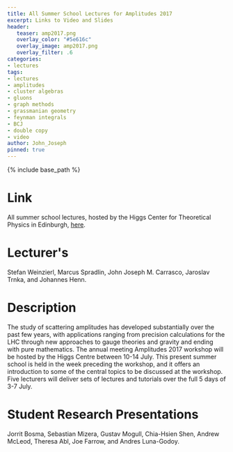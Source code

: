 ```yaml
---
title: All Summer School Lectures for Amplitudes 2017
excerpt: Links to Video and Slides
header:
   teaser: amp2017.png
   overlay_color: "#5e616c"
   overlay_image: amp2017.png
   overlay_filter: .6
categories:
- lectures
tags:
- lectures
- amplitudes
- cluster algebras
- gluons
- graph methods
- grassmanian geometry
- feynman integrals
- BCJ
- double copy
- video
author: John_Joseph
pinned: true
---
```

{% include base_path %}

# Link
All summer school lectures,
hosted by the Higgs Center for Theoretical Physics in Edinburgh,
[here](https://indico.ph.ed.ac.uk/event/30/).

# Lecturer's
 Stefan Weinzierl, Marcus Spradlin, John Joseph M. Carrasco, Jaroslav Trnka, and Johannes Henn.

# Description
 The study of scattering amplitudes has developed substantially over the past few years, with applications ranging from precision calculations for the LHC through new approaches to gauge theories and gravity and ending with pure mathematics. The annual meeting Amplitudes 2017 workshop will be hosted by the Higgs Centre between 10-14 July. This present summer school is held in the week preceding the workshop, and it offers an introduction to some of the central topics to be discussed at the workshop. Five lecturers will deliver sets of lectures and tutorials over the full 5 days of 3-7 July.

# Student Research Presentations
Jorrit Bosma, Sebastian Mizera, Gustav Mogull, Chia-Hsien Shen, Andrew McLeod, Theresa Abl, Joe Farrow, and Andres Luna-Godoy.
